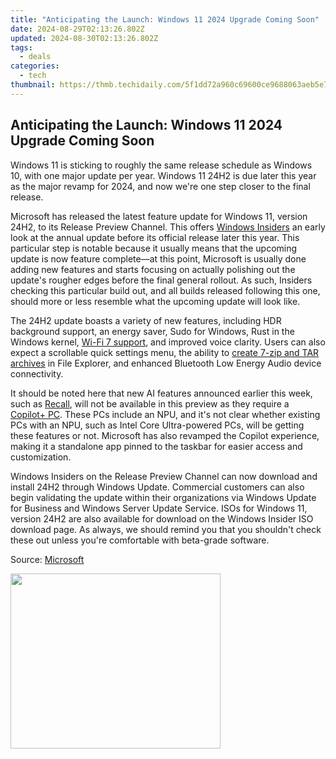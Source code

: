 ```yaml
---
title: "Anticipating the Launch: Windows 11 2024 Upgrade Coming Soon"
date: 2024-08-29T02:13:26.802Z
updated: 2024-08-30T02:13:26.802Z
tags:
  - deals
categories:
  - tech
thumbnail: https://thmb.techidaily.com/5f1dd72a960c69600ce9688063aeb5e7a932b178d483ab7dbc13cbf4ab650189.jpg
---
```


## Anticipating the Launch: Windows 11 2024 Upgrade Coming Soon

Windows 11 is sticking to roughly the same release schedule as Windows 10, with one major update per year. Windows 11 24H2 is due later this year as the major revamp for 2024, and now we're one step closer to the final release.

 Microsoft has released the latest feature update for Windows 11, version 24H2, to its Release Preview Channel. This offers [Windows Insiders](https://tiktok-clips.techidaily.com/2024-approved-deciphering-tiktoks-pfp-code-a-thorough-analysis/) an early look at the annual update before its official release later this year. This particular step is notable because it usually means that the upcoming update is now feature complete—at this point, Microsoft is usually done adding new features and starts focusing on actually polishing out the update's rougher edges before the final general rollout. As such, Insiders checking this particular build out, and all builds released following this one, should more or less resemble what the upcoming update will look like.

 The 24H2 update boasts a variety of new features, including HDR background support, an energy saver, Sudo for Windows, Rust in the Windows kernel, [Wi-Fi 7 support](https://buynow-info.techidaily.com/in-depth-look-at-the-updated-ratchet-and-clank-experience/), and improved voice clarity. Users can also expect a scrollable quick settings menu, the ability to [create 7-zip and TAR archives](https://driver-error.techidaily.com/idt-software-update-solving-unrecognized-device-issues-effectively/) in File Explorer, and enhanced Bluetooth Low Energy Audio device connectivity.

 It should be noted here that new AI features announced earlier this week, such as [Recall](https://tech-hub.techidaily.com/leveraging-chatgpt-for-effective-meditation-routines-a-step-by-step-guide/), will not be available in this preview as they require a [Copilot+ PC](https://change-location.techidaily.com/how-to-stop-my-spouse-from-spying-on-my-motorola-moto-g24-drfone-by-drfone-virtual-android/). These PCs include an NPU, and it's not clear whether existing PCs with an NPU, such as Intel Core Ultra-powered PCs, will be getting these features or not. Microsoft has also revamped the Copilot experience, making it a standalone app pinned to the taskbar for easier access and customization.

 Windows Insiders on the Release Preview Channel can now download and install 24H2 through Windows Update. Commercial customers can also begin validating the update within their organizations via Windows Update for Business and Windows Server Update Service. ISOs for Windows 11, version 24H2 are also available for download on the Windows Insider ISO download page. As always, we should remind you that you shouldn't check these out unless you're comfortable with beta-grade software.

 Source: [Microsoft](https://blogs.windows.com/windows-insider/2024/05/22/releasing-windows-11-version-24h2-to-the-release-preview-channel/)

<ins class="adsbygoogle"
     style="display:block"
     data-ad-format="autorelaxed"
     data-ad-client="ca-pub-7571918770474297"
     data-ad-slot="1223367746"></ins>



<ins class="adsbygoogle"
     style="display:block"
     data-ad-client="ca-pub-7571918770474297"
     data-ad-slot="8358498916"
     data-ad-format="auto"
     data-full-width-responsive="true"></ins>



<!-- affiliate ads begin -->
<a href="https://aligracehair.sjv.io/c/5597632/2087264/19272" target="_top" id="2087264"><img src="//a.impactradius-go.com/display-ad/19272-2087264" border="0" alt="" width="336" height="280"/></a><img height="0" width="0" src="https://imp.pxf.io/i/5597632/2087264/19272" style="position:absolute;visibility:hidden;" border="0" />
<!-- affiliate ads end -->